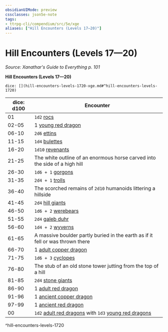 ```yaml
---
obsidianUIMode: preview
cssclasses: json5e-note
tags:
- ttrpg-cli/compendium/src/5e/xge
aliases: ["Hill Encounters (Levels 17—20)"]
---
```

# Hill Encounters (Levels 17—20)
*Source: Xanathar's Guide to Everything p. 101* 

**Hill Encounters (Levels 17—20)**

`dice: [](hill-encounters-levels-1720-xge.md#^hill-encounters-levels-1720)`

| dice: d100 | Encounter |
|------------|-----------|
| 01 | `1d2` [rocs](3-Mechanics/CLI/bestiary/monstrosity/roc.md) |
| 02-05 | 1 [young red dragon](3-Mechanics/CLI/bestiary/dragon/young-red-dragon.md) |
| 06-10 | `2d6` [ettins](3-Mechanics/CLI/bestiary/giant/ettin.md) |
| 11-15 | `1d4` [bulettes](3-Mechanics/CLI/bestiary/monstrosity/bulette.md) |
| 16-20 | `1d10` [revenants](3-Mechanics/CLI/bestiary/undead/revenant.md) |
| 21-25 | The white outline of an enormous horse carved into the side of a high hill |
| 26-30 | `1d6 + 1` [gorgons](3-Mechanics/CLI/bestiary/monstrosity/gorgon.md) |
| 31-35 | `2d4 + 1` [trolls](3-Mechanics/CLI/bestiary/giant/troll.md) |
| 36-40 | The scorched remains of `2d10` humanoids littering a hillside |
| 41-45 | `2d4` [hill giants](3-Mechanics/CLI/bestiary/giant/hill-giant.md) |
| 46-50 | `1d6 + 2` [werebears](3-Mechanics/CLI/bestiary/humanoid/werebear.md) |
| 51-55 | `2d4` [galeb duhr](3-Mechanics/CLI/bestiary/elemental/galeb-duhr.md) |
| 56-60 | `1d4 + 2` [wyverns](3-Mechanics/CLI/bestiary/dragon/wyvern.md) |
| 61-65 | A massive boulder partly buried in the earth as if it fell or was thrown there |
| 66-70 | 1 [adult copper dragon](3-Mechanics/CLI/bestiary/dragon/adult-copper-dragon.md) |
| 71-75 | `1d6 + 3` [cyclopes](3-Mechanics/CLI/bestiary/giant/cyclops.md) |
| 76-80 | The stub of an old stone tower jutting from the top of a hill |
| 81-85 | `2d4` [stone giants](3-Mechanics/CLI/bestiary/giant/stone-giant.md) |
| 86-90 | 1 [adult red dragon](3-Mechanics/CLI/bestiary/dragon/adult-red-dragon.md) |
| 91-96 | 1 [ancient copper dragon](3-Mechanics/CLI/bestiary/dragon/ancient-copper-dragon.md) |
| 97-99 | 1 [ancient red dragon](3-Mechanics/CLI/bestiary/dragon/ancient-red-dragon.md) |
| 00 | `1d2` [adult red dragons](3-Mechanics/CLI/bestiary/dragon/adult-red-dragon.md) with `1d3` [young red dragons](3-Mechanics/CLI/bestiary/dragon/young-red-dragon.md) |
^hill-encounters-levels-1720